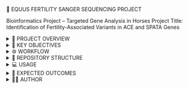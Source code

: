 🐴 EQUUS FERTILITY SANGER SEQUENCING PROJECT

Bioinformatics Project – Targeted Gene Analysis in Horses
Project Title: Identification of Fertility-Associated Variants in ACE and SPATA Genes

<details> <summary>📌 PROJECT OVERVIEW</summary>

This repository contains sequencing data and analysis pipelines for studying fertility-associated genetic variants in Equus caballus (horses).

We targeted two candidate genes:

ACE (Angiotensin-Converting Enzyme)

SPATA (Spermatogenesis-Associated Gene)

Samples include horses with low fertility and high fertility to identify SNPs and indels potentially linked to reproductive performance.

Note: Once the related research article is published, a link and citation will be added here.

</details> <details> <summary>🧬 KEY OBJECTIVES</summary>

Identify candidate SNPs and indels in ACE and SPATA genes

Compare variants between low- and high-fertility horses

Provide a reproducible bioinformatics pipeline for Sanger sequencing analysis

Build an open-access resource for horse genetics and reproductive genomics

</details> <details> <summary>⚙️ WORKFLOW</summary>
Raw Data Conversion

Data Type: Sanger .ab1 chromatogram files

Purpose: .ab1 files contain raw fluorescent traces representing nucleotide sequences.

Converted to FASTQ format using ab1_to_fastq.py, preserving base call quality scores.

Quality Control

Reads are trimmed and filtered using Fastp (run_fastp_all.sh) to remove low-quality bases and adapters.

Alignment

Cleaned reads aligned to reference genome using Minimap2.

Variant Calling

SNPs and indels identified and stored in VCF_ACE/ and VCF_SPATA/ directories.

</details> <details> <summary>📂 REPOSITORY STRUCTURE</summary>

```
Equus_Fertility_SangerSeq/
├── VCF_ACE/                       # Variants identified in ACE gene
├── VCF_SPATA/                      # Variants identified in SPATA gene
├── Variant_calling_script.sh       # Complete pipeline for variant calling
├── ab1_to_fastq.py                 # Convert Sanger .ab1 chromatograms to FASTQ
├── run_fastp_all.sh                # Quality trimming and filtering
├── ace-spata/                      # Reference genome, alignments, and processed data
│   ├── EquCab3.0.fa                # Reference genome
│   ├── EquCab3.0.fa.fai
│   ├── horse_ACE_real.fa
│   ├── horse_ACE_real.fa.fai
│   ├── horse_ACE_real.mmi          # Minimap2 index
│   ├── sites.bed                   # Target regions
│   ├── fastq_ace_f
│   ├── fastq_ace_r
│   ├── fastq_spata_f
│   ├── fastq_spata_r
│   ├── fastp_clean/
│   ├── trimmed.files/
│   ├── fasta.files/
│   └── alignment_ace_spata/
│       ├── ACE/
│       │   ├── BAM/
│       │   ├── BAM_per_sample/
│       │   ├── VCF_ACE/
│       │   ├── VCF_per_sample/
│       │   ├── indels_all.csv
│       │   └── indels_confirmed.csv
│       └── SPATA/
│           ├── BAM/
│           ├── BAM_per_sample/
│           ├── VCF_SPATA/
│           ├── VCF_per_sample/
│           ├── indels_all.csv
│           └── indels_confirmed.csv
```
Variant Annotation Files and Scripts – ACE & SPATA1

The repository contains a set of files and scripts related to the annotation of variants (SNPs) in the ACE and SPATA1 genes, categorized according to fertility levels: low/medium and high. These files are part of the folder structure below:
```
Equus_Fertility_SangerSeq/
├── ACE_high_fertility_variants_vep_ready.tsv
├── ACE_low_medium_fertility_variants_vep_ready.tsv
├── SPATA_high_fertility_variants_vep_ready.tsv
├── SPATA_low_medium_fertility_variants_vep_ready.tsv
├── Fertility_Hourse.tsv
├── Equss_Caballus_-_ACE_SPATA1_-_Feuille_1.pdf
├── create_tsv.sh
├── filter_and_group_variants_by_fertility.sh

```
Description of files:

ACE_high_fertility_variants_vep_ready.tsv and ACE_low_medium_fertility_variants_vep_ready.tsv

Contain SNPs identified in the ACE gene, separated into high fertility and low/medium fertility categories.

SPATA_high_fertility_variants_vep_ready.tsv and SPATA_low_medium_fertility_variants_vep_ready.tsv

Contain SNPs identified in the SPATA1 gene, also separated by fertility category.

Equss_Caballus_-_ACE_SPATA1_-_Feuille_1.pdf

PDF report summarizing the SNP annotations for both genes, showing how variants are distributed across fertility categories.

Fertility_Hourse.tsv

Table showing each sample and its corresponding fertility characteristic.

Scripts:

create_tsv.sh: Generates .tsv files combining sample information with fertility categories.

filter_and_group_variants_by_fertility.sh: Processes variant files to separate and group SNPs according to fertility levels.
</details> <details> <summary>💻 USAGE</summary>
# 1. Clone the repository
git clone https://github.com/Fadis04/Equus_Fertility_SangerSeq.git
cd Equus_Fertility_SangerSeq

# 2. Convert .ab1 chromatogram files to FASTQ
python ab1_to_fastq.py -i raw_ab1_files/ -o fastq_output/

# 3. Perform quality trimming
bash run_fastp_all.sh

# 4. Align reads and call variants
bash Variant_calling_script.sh

</details> <details> <summary>🔬 EXPECTED OUTCOMES</summary>

Identification of SNPs and indels potentially associated with horse fertility

Comparative variant analysis between low- and high-fertility groups

High-quality, reproducible Sanger sequencing pipeline

Open-access resource for equine reproductive genomics research

</details> <details> <summary>👨‍💻 AUTHOR</summary>

Fadi Slimi – Bioinformatics Specialist
📧 Email: fadi.slimi@insat.ucar.tn

🔗 LinkedIn: www.linkedin.com/in/fadi-slimi

💻 GitHub: github.com/Fadis04

</details>
